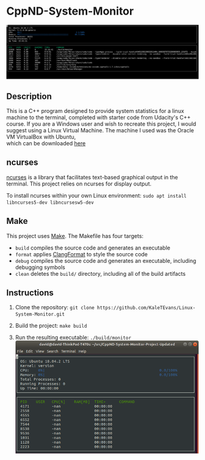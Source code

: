 # CppND-System-Monitor

![System Monitor](images/Completed.PNG)

## Description
This is a C++ program designed to provide system statistics for a linux machine to the terminal, completed with starter code from Udacity's C++ course.
If you are a Windows user and wish to recreate this project, I would suggest using a Linux Virtual Machine. The machine I used was the Oracle VM VirtualBox with Ubuntu,  
which can be downloaded [here](https://www.oracle.com/virtualization/solutions/try-oracle-vm-virtualbox/?source=:ad:pas:go:dg:a_nas:71700000079711823-58700006707759345-p60691657643:RC_WWMK200609P00103C0001:&SC=:ad:pas:go:dg:a_nas::RC_WWMK200609P00103C0001:&gclid=CjwKCAjwn8SLBhAyEiwAHNTJbWLRRYow8w1X-eVC9k7tkcn_YDTtQt9UhaIET7fYU4niVVu_hl1ukRoCKAEQAvD_BwE&gclsrc=aw.ds)

## ncurses
[ncurses](https://www.gnu.org/software/ncurses/) is a library that facilitates text-based graphical output in the terminal. This project relies on ncurses for display output.

To install ncurses within your own Linux environment: `sudo apt install libncurses5-dev libncursesw5-dev`

## Make
This project uses [Make](https://www.gnu.org/software/make/). The Makefile has four targets:
* `build` compiles the source code and generates an executable
* `format` applies [ClangFormat](https://clang.llvm.org/docs/ClangFormat.html) to style the source code
* `debug` compiles the source code and generates an executable, including debugging symbols
* `clean` deletes the `build/` directory, including all of the build artifacts

## Instructions

1. Clone the repository: `git clone https://github.com/KaleTEvans/Linux-System-Monitor.git`

2. Build the project: `make build`

3. Run the resulting executable: `./build/monitor`
![Starting System Monitor](images/starting_monitor.png)
